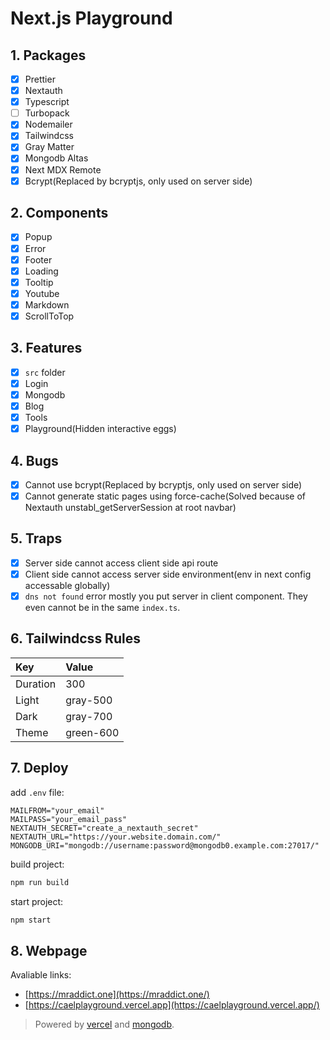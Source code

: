 # Next.js Playground

## 1. Packages

- [x] Prettier
- [x] Nextauth
- [x] Typescript
- [ ] Turbopack
- [x] Nodemailer
- [x] Tailwindcss
- [x] Gray Matter
- [x] Mongodb Altas
- [x] Next MDX Remote
- [x] Bcrypt(Replaced by bcryptjs, only used on server side)

## 2. Components

- [x] Popup
- [x] Error
- [x] Footer
- [x] Loading
- [x] Tooltip
- [x] Youtube
- [x] Markdown
- [x] ScrollToTop

## 3. Features

- [x] `src` folder
- [x] Login
- [x] Mongodb
- [x] Blog
- [x] Tools
- [x] Playground(Hidden interactive eggs)

## 4. Bugs

- [x] Cannot use bcrypt(Replaced by bcryptjs, only used on server side)
- [x] Cannot generate static pages using force-cache(Solved because of Nextauth unstabl_getServerSession at root navbar)

## 5. Traps

- [x] Server side cannot access client side api route
- [x] Client side cannot access server side environment(env in next config accessable globally)
- [x] `dns not found` error mostly you put server in client component. They even cannot be in the same `index.ts`.

## 6. Tailwindcss Rules

| Key      | Value     |
| :------- | :-------- |
| Duration | 300       |
| Light    | gray-500  |
| Dark     | gray-700  |
| Theme    | green-600 |

## 7. Deploy

add `.env` file:

```env
MAILFROM="your_email"
MAILPASS="your_email_pass"
NEXTAUTH_SECRET="create_a_nextauth_secret"
NEXTAUTH_URL="https://your.website.domain.com/"
MONGODB_URI="mongodb://username:password@mongodb0.example.com:27017/"
```

build project:

```bash
npm run build
```

start project:

```bash
npm start
```

## 8. Webpage

Avaliable links:

- [https://mraddict.one](https://mraddict.one/)
- [https://caelplayground.vercel.app](https://caelplayground.vercel.app/)

> Powered by [vercel](https://vercel.com/) and [mongodb](https://www.mongodb.com/atlas/database).
